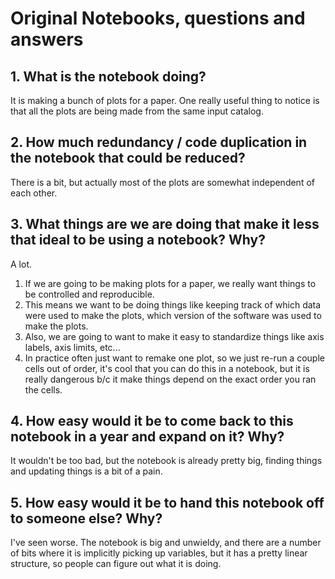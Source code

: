 # Original Notebooks, questions and answers

## 1. What is the notebook doing?

It is making a bunch of plots for a paper.  One really useful thing to notice is that all the plots are being made from the same input catalog.

## 2. How much redundancy / code duplication in the notebook that could be reduced?

There is a bit, but actually most of the plots are somewhat independent of each other.

## 3. What things are we are doing that make it less that ideal to be using a notebook?  Why?

A lot.

1. If we are going to be making plots for a paper, we really want things to be controlled and reproducible.  
2. This means we want to be doing things like keeping track of which data were used to make the plots, which version of the software was used to make the plots. 
3. Also, we are going to want to make it easy to standardize things like axis labels, axis limits, etc... 
4. In practice often just want to remake one plot, so we just re-run a couple cells out of order, it's cool that you can do this in a notebook, but it is really dangerous b/c it make things depend on the exact order you ran the cells.


## 4. How easy would it be to come back to this notebook in a year and expand on it?  Why?

It wouldn't be too bad, but the notebook is already pretty big, finding things and updating things is a bit of a pain.


## 5. How easy would it be to hand this notebook off to someone else?  Why?

I've seen worse.  The notebook is big and unwieldy, and there are a number of bits where it is implicitly picking up variables, but it has a pretty linear structure, so people can figure out what it is doing.
